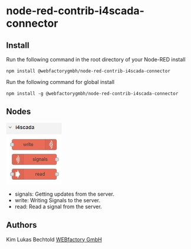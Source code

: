 # node-red-contrib-i4scada-connector

## Install

Run the following command in the root directory of your Node-RED install

    npm install @webfactorygmbh/node-red-contrib-i4scada-connector

Run the following command for global install

    npm install -g @webfactorygmbh/node-red-contrib-i4scada-connector

## Nodes

![Alt text](https://raw.githubusercontent.com/webfactory-team/node-red-contrib-i4scada-connector/master/nodes.JPG "Nodes overview")

* signals: Getting updates from the server.
* write: Writing Signals to the server.
* read: Read a signal from the server.

## Authors

Kim Lukas Bechtold [WEBfactory GmbH][1]

[1]:https://webfactory-i4.de